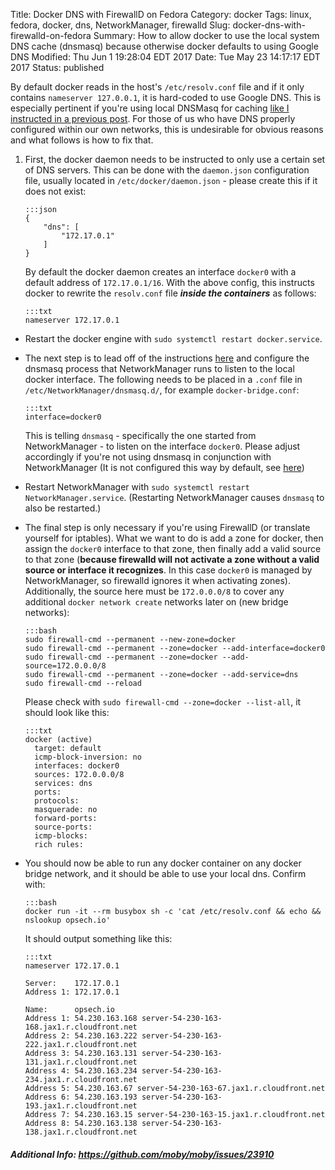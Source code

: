 Title: Docker DNS with FirewallD on Fedora
Category: docker
Tags: linux, fedora, docker, dns, NetworkManager, firewalld
Slug: docker-dns-with-firewalld-on-fedora
Summary: How to allow docker to use the local system DNS cache (dnsmasq) because otherwise docker defaults to using Google DNS
Modified: Thu Jun 1 19:28:04 EDT 2017
Date: Tue May 23 14:17:17 EDT 2017
Status: published


By default docker reads in the host's `/etc/resolv.conf` file and if it only contains `nameserver 127.0.0.1`, it is hard-coded to use Google DNS. This is especially pertinent if you're using local DNSMasq for caching [like I instructed in a previous post][1]. For those of us who have DNS properly configured within our own networks, this is undesirable for obvious reasons and what follows is how to fix that.


1.  First, the docker daemon needs to be instructed to only use a certain set of DNS servers. This can be done with the `daemon.json` configuration file, usually located in `/etc/docker/daemon.json` - please create this if it does not exist:

        :::json
        {
            "dns": [
                "172.17.0.1"
            ]
        }

    By default the docker daemon creates an interface `docker0` with a default address of `172.17.0.1/16`. With the above config, this instructs docker to rewrite the `resolv.conf` file ***inside the containers*** as follows:

        :::txt
        nameserver 172.17.0.1

+   Restart the docker engine with `sudo systemctl restart docker.service`.

+   The next step is to lead off of the instructions [here][1] and configure the dnsmasq process that NetworkManager runs to listen to the local docker interface. The following needs to be placed in a `.conf` file in `/etc/NetworkManager/dnsmasq.d/`, for example `docker-bridge.conf`:

        :::txt
        interface=docker0

    This is telling `dnsmasq` - specifically the one started from NetworkManager - to listen on the interface `docker0`. Please adjust accordingly if you're not using dnsmasq in conjunction with NetworkManager (It is not configured this way by default, see [here][1])

+   Restart NetworkManager with `sudo systemctl restart NetworkManager.service`. (Restarting NetworkManager causes `dnsmasq` to also be restarted.)

+   The final step is only necessary if you're using FirewallD (or translate yourself for iptables). What we want to do is add a zone for docker, then assign the `docker0` interface to that zone, then finally add a valid source to that zone (**because firewalld will not activate a zone without a valid source or interface it recognizes**. In this case `docker0` is managed by NetworkManager, so firewalld ignores it when activating zones). Additionally, the source here must be `172.0.0.0/8` to cover any additional `docker network create` networks later on (new bridge networks):

        :::bash
        sudo firewall-cmd --permanent --new-zone=docker
        sudo firewall-cmd --permanent --zone=docker --add-interface=docker0
        sudo firewall-cmd --permanent --zone=docker --add-source=172.0.0.0/8
        sudo firewall-cmd --permanent --zone=docker --add-service=dns
        sudo firewall-cmd --reload

    Please check with `sudo firewall-cmd --zone=docker --list-all`, it should look like this:

        :::txt
        docker (active)
          target: default
          icmp-block-inversion: no
          interfaces: docker0
          sources: 172.0.0.0/8
          services: dns
          ports:
          protocols:
          masquerade: no
          forward-ports:
          source-ports:
          icmp-blocks:
          rich rules:

+   You should now be able to run any docker container on any docker bridge network, and it should be able to use your local dns. Confirm with:

        :::bash
        docker run -it --rm busybox sh -c 'cat /etc/resolv.conf && echo && nslookup opsech.io'

    It should output something like this:

        :::txt
        nameserver 172.17.0.1

        Server:    172.17.0.1
        Address 1: 172.17.0.1

        Name:      opsech.io
        Address 1: 54.230.163.168 server-54-230-163-168.jax1.r.cloudfront.net
        Address 2: 54.230.163.222 server-54-230-163-222.jax1.r.cloudfront.net
        Address 3: 54.230.163.131 server-54-230-163-131.jax1.r.cloudfront.net
        Address 4: 54.230.163.234 server-54-230-163-234.jax1.r.cloudfront.net
        Address 5: 54.230.163.67 server-54-230-163-67.jax1.r.cloudfront.net
        Address 6: 54.230.163.193 server-54-230-163-193.jax1.r.cloudfront.net
        Address 7: 54.230.163.15 server-54-230-163-15.jax1.r.cloudfront.net
        Address 8: 54.230.163.138 server-54-230-163-138.jax1.r.cloudfront.net

##### Additional Info: <https://github.com/moby/moby/issues/23910>

[1]: {filename}/articles/2016/quick_tip_NetworkManager_dnsmasq.md
